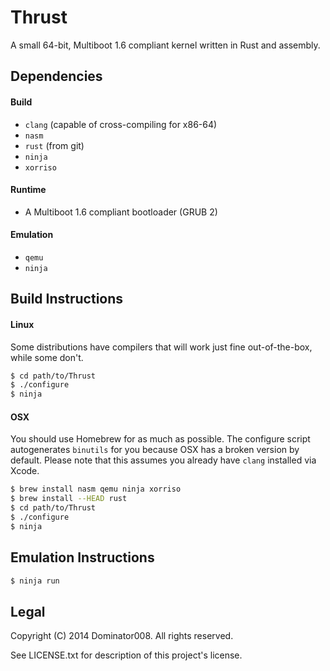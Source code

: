 # Thrust #

A small 64-bit, Multiboot 1.6 compliant kernel written in Rust and assembly.

## Dependencies ##
#### Build ####
* `clang` (capable of cross-compiling for x86-64)
* `nasm`
* `rust` (from git)
* `ninja`
* `xorriso`

#### Runtime ####
* A Multiboot 1.6 compliant bootloader (GRUB 2)

#### Emulation ####
* `qemu`
* `ninja`

## Build Instructions ##

#### Linux ####
Some distributions have compilers that will work just fine out-of-the-box, while some don't.

```bash
$ cd path/to/Thrust
$ ./configure
$ ninja
```

#### OSX ####
You should use Homebrew for as much as possible.  The configure script
autogenerates `binutils` for you because OSX has a broken version by default.
Please note that this assumes you already have `clang` installed via Xcode.

```bash
$ brew install nasm qemu ninja xorriso
$ brew install --HEAD rust
$ cd path/to/Thrust
$ ./configure
$ ninja
```

## Emulation Instructions ##
```bash
$ ninja run
```

## Legal ##
Copyright (C) 2014 Dominator008.
All rights reserved.

See LICENSE.txt for description of this project's license.
